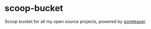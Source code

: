 # scoop-bucket

Scoop bucket for all my open source projects, powered by [goreleaser](https://github.com/goreleaser/goreleaser).
